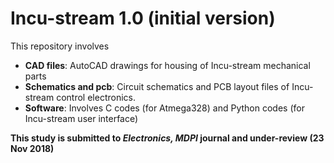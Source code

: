 # Incu-stream 1.0 (initial version)
This repository involves 
  - **CAD files**: AutoCAD drawings for housing of Incu-stream mechanical parts
  - **Schematics and pcb**: Circuit schematics and PCB layout files of Incu-stream control electronics.
  - **Software**: Involves C codes (for Atmega328) and Python codes (for Incu-stream user interface)
 
 **This study is submitted to *Electronics, MDPI* journal and under-review (23 Nov 2018)**
  
